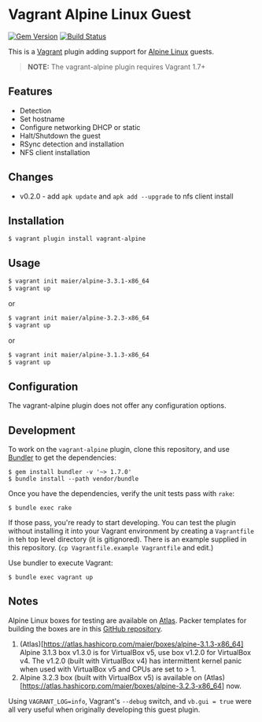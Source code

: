 # Vagrant Alpine Linux Guest
[![Gem Version](https://badge.fury.io/rb/vagrant-alpine.svg)](http://badge.fury.io/rb/vagrant-alpine) [![Build Status](https://travis-ci.org/maier/vagrant-alpine.svg?branch=master)](https://travis-ci.org/maier/vagrant-alpine)

This is a [Vagrant](http://vagrantup.com/) plugin adding support for [Alpine Linux](http://alpinelinux.org) guests.

> **NOTE:** The vagrant-alpine plugin requires Vagrant 1.7+

## Features

* Detection
* Set hostname
* Configure networking DHCP or static
* Halt/Shutdown the guest
* RSync detection and installation
* NFS client installation

## Changes

* v0.2.0 - add `apk update` and `apk add --upgrade` to nfs client install

## Installation

```
$ vagrant plugin install vagrant-alpine
```

## Usage

```sh
$ vagrant init maier/alpine-3.3.1-x86_64
$ vagrant up
```

or 

```sh
$ vagrant init maier/alpine-3.2.3-x86_64
$ vagrant up
```

or 

```sh
$ vagrant init maier/alpine-3.1.3-x86_64
$ vagrant up
```

## Configuration

The vagrant-alpine plugin does not offer any configuration options.


## Development

To work on the `vagrant-alpine` plugin, clone this repository, and use
[Bundler](http://gembundler.com) to get the dependencies:

```
$ gem install bundler -v '~> 1.7.0'
$ bundle install --path vendor/bundle
```

Once you have the dependencies, verify the unit tests pass with `rake`:

```
$ bundle exec rake
```

If those pass, you're ready to start developing. You can test
the plugin without installing it into your Vagrant environment
by creating a `Vagrantfile` in teh top level directory (it is gitignored).
There is an example supplied in this repository.
(`cp Vagrantfile.example Vagrantfile` and edit.)

Use bundler to execute Vagrant:
```
$ bundle exec vagrant up
```


## Notes

Alpine Linux boxes for testing are available on
[Atlas](https://atlas.hashicorp.com/maier/). Packer templates
for building the boxes are in this
[GitHub repository](https://github.com/maier/packer-templates/).

1. (Atlas)[https://atlas.hashicorp.com/maier/boxes/alpine-3.1.3-x86_64] Alpine 3.1.3 box v1.3.0 is for VirtualBox v5, use box v1.2.0 for VirtualBox v4. The v1.2.0 (built with VirtualBox v4) has intermittent kernel panic when used with VirtualBox v5 and CPUs are set to > 1.
2. Alpine 3.2.3 box (built with VirtualBox v5) is available on (Atlas)[https://atlas.hashicorp.com/maier/boxes/alpine-3.2.3-x86_64] now.

Using `VAGRANT_LOG=info`, Vagrant's `--debug` switch, and `vb.gui = true`
were all very useful when originally developing this guest plugin.
